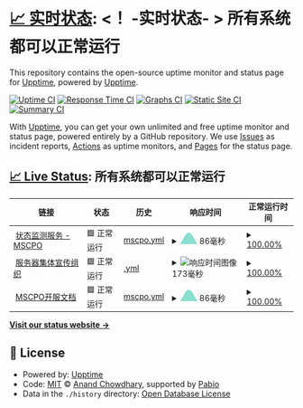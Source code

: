 # [📈 实时状态](https://demo.upptime.js.org): <！ -实时状态- > **所有系统都可以正常运行**

This repository contains the open-source uptime monitor and status page for [Upptime](https://upptime.js.org), powered by [Upptime](https://github.com/upptime/upptime).

[![Uptime CI](https://github.com/MSCPO/Upptime/workflows/Uptime%20CI/badge.svg)](https://github.com/MSCPO/Upptime/actions?query=workflow%3A%22Uptime+CI%22)
[![Response Time CI](https://github.com/MSCPO/Upptime/workflows/Response%20Time%20CI/badge.svg)](https://github.com/MSCPO/Upptime/actions?query=workflow%3A%22Response+Time+CI%22)
[![Graphs CI](https://github.com/MSCPO/Upptime/workflows/Graphs%20CI/badge.svg)](https://github.com/MSCPO/Upptime/actions?query=workflow%3A%22Graphs+CI%22)
[![Static Site CI](https://github.com/MSCPO/Upptime/workflows/Static%20Site%20CI/badge.svg)](https://github.com/MSCPO/Upptime/actions?query=workflow%3A%22Static+Site+CI%22)
[![Summary CI](https://github.com/MSCPO/Upptime/workflows/Summary%20CI/badge.svg)](https://github.com/MSCPO/Upptime/actions?query=workflow%3A%22Summary+CI%22)

With [Upptime](https://upptime.js.org), you can get your own unlimited and free uptime monitor and status page, powered entirely by a GitHub repository. We use [Issues](https://github.com/upptime/upptime/issues) as incident reports, [Actions](https://github.com/MSCPO/Upptime/actions) as uptime monitors, and [Pages](https://demo.upptime.js.org) for the status page.

## [📈 Live Status](https://demo.upptime.js.org): <!--live status--> **所有系统都可以正常运行**

<!--start: status pages-->
<!-- This summary is generated by Upptime (https://github.com/upptime/upptime) -->
<!-- Do not edit this manually, your changes will be overwritten -->
<!-- prettier-ignore -->
| 链接 | 状态 | 历史 | 响应时间 | 正常运行时间 |
| --- | ------ | ------- | ------------- | ------ |
| <img alt="" src="https://icons.duckduckgo.com/ip3/mscpostatus.netlify.app.ico" height="13"> [状态监测服务 - MSCPO](https://mscpostatus.netlify.app/) | 🟩 正常运行 | [mscpo.yml](https://github.com/MSCPO/Upptime/commits/HEAD/history/mscpo.yml) | <details><summary><img alt="响应时间图像" src="./graphs/mscpo/response-time-week.png" height="20"> 86毫秒</summary><br><a href="https://mscpostatus.netlify.app/history/mscpo"><img alt="响应时间 86" src="https://img.shields.io/endpoint?url=https%3A%2F%2Fraw.githubusercontent.com%2FMSCPO%2FUpptime%2FHEAD%2Fapi%2Fmscpo%2Fresponse-time.json"></a><br><a href="https://mscpostatus.netlify.app/history/mscpo"><img alt="24 小时响应时间 86" src="https://img.shields.io/endpoint?url=https%3A%2F%2Fraw.githubusercontent.com%2FMSCPO%2FUpptime%2FHEAD%2Fapi%2Fmscpo%2Fresponse-time-day.json"></a><br><a href="https://mscpostatus.netlify.app/history/mscpo"><img alt="7 天正常运行时间 86" src="https://img.shields.io/endpoint?url=https%3A%2F%2Fraw.githubusercontent.com%2FMSCPO%2FUpptime%2FHEAD%2Fapi%2Fmscpo%2Fresponse-time-week.json"></a><br><a href="https://mscpostatus.netlify.app/history/mscpo"><img alt="30天的正常运行时间 86" src="https://img.shields.io/endpoint?url=https%3A%2F%2Fraw.githubusercontent.com%2FMSCPO%2FUpptime%2FHEAD%2Fapi%2Fmscpo%2Fresponse-time-month.json"></a><br><a href="https://mscpostatus.netlify.app/history/mscpo"><img alt="1年的正常运行时间 86" src="https://img.shields.io/endpoint?url=https%3A%2F%2Fraw.githubusercontent.com%2FMSCPO%2FUpptime%2FHEAD%2Fapi%2Fmscpo%2Fresponse-time-year.json"></a></details> | <details><summary><a href="https://mscpostatus.netlify.app/history/mscpo">100.00%</a></summary><a href="https://mscpostatus.netlify.app/history/mscpo"><img alt="正常运行时间 100.00%" src="https://img.shields.io/endpoint?url=https%3A%2F%2Fraw.githubusercontent.com%2FMSCPO%2FUpptime%2FHEAD%2Fapi%2Fmscpo%2Fuptime.json"></a><br><a href="https://mscpostatus.netlify.app/history/mscpo"><img alt="24 小时正常运行时间 100.00%" src="https://img.shields.io/endpoint?url=https%3A%2F%2Fraw.githubusercontent.com%2FMSCPO%2FUpptime%2FHEAD%2Fapi%2Fmscpo%2Fuptime-day.json"></a><br><a href="https://mscpostatus.netlify.app/history/mscpo"><img alt="7 天正常运行时间 100.00%" src="https://img.shields.io/endpoint?url=https%3A%2F%2Fraw.githubusercontent.com%2FMSCPO%2FUpptime%2FHEAD%2Fapi%2Fmscpo%2Fuptime-week.json"></a><br><a href="https://mscpostatus.netlify.app/history/mscpo"><img alt="30天的正常运行时间 100.00%" src="https://img.shields.io/endpoint?url=https%3A%2F%2Fraw.githubusercontent.com%2FMSCPO%2FUpptime%2FHEAD%2Fapi%2Fmscpo%2Fuptime-month.json"></a><br><a href="https://mscpostatus.netlify.app/history/mscpo"><img alt="1年的正常运行时间 100.00%" src="https://img.shields.io/endpoint?url=https%3A%2F%2Fraw.githubusercontent.com%2FMSCPO%2FUpptime%2FHEAD%2Fapi%2Fmscpo%2Fuptime-year.json"></a></details>
| <img alt="" src="https://icons.duckduckgo.com/ip3/mscpo.netlify.app.ico" height="13"> [服务器集体宣传组织](http://mscpo.netlify.app/) | 🟩 正常运行 | [.yml](https://github.com/MSCPO/Upptime/commits/HEAD/history/.yml) | <details><summary><img alt="响应时间图像" src="./graphs//response-time-week.png" height="20"> 173毫秒</summary><br><a href="https://mscpostatus.netlify.app/history/"><img alt="响应时间 173" src="https://img.shields.io/endpoint?url=https%3A%2F%2Fraw.githubusercontent.com%2FMSCPO%2FUpptime%2FHEAD%2Fapi%2F%2Fresponse-time.json"></a><br><a href="https://mscpostatus.netlify.app/history/"><img alt="24 小时响应时间 173" src="https://img.shields.io/endpoint?url=https%3A%2F%2Fraw.githubusercontent.com%2FMSCPO%2FUpptime%2FHEAD%2Fapi%2F%2Fresponse-time-day.json"></a><br><a href="https://mscpostatus.netlify.app/history/"><img alt="7 天正常运行时间 173" src="https://img.shields.io/endpoint?url=https%3A%2F%2Fraw.githubusercontent.com%2FMSCPO%2FUpptime%2FHEAD%2Fapi%2F%2Fresponse-time-week.json"></a><br><a href="https://mscpostatus.netlify.app/history/"><img alt="30天的正常运行时间 173" src="https://img.shields.io/endpoint?url=https%3A%2F%2Fraw.githubusercontent.com%2FMSCPO%2FUpptime%2FHEAD%2Fapi%2F%2Fresponse-time-month.json"></a><br><a href="https://mscpostatus.netlify.app/history/"><img alt="1年的正常运行时间 173" src="https://img.shields.io/endpoint?url=https%3A%2F%2Fraw.githubusercontent.com%2FMSCPO%2FUpptime%2FHEAD%2Fapi%2F%2Fresponse-time-year.json"></a></details> | <details><summary><a href="https://mscpostatus.netlify.app/history/">100.00%</a></summary><a href="https://mscpostatus.netlify.app/history/"><img alt="正常运行时间 100.00%" src="https://img.shields.io/endpoint?url=https%3A%2F%2Fraw.githubusercontent.com%2FMSCPO%2FUpptime%2FHEAD%2Fapi%2F%2Fuptime.json"></a><br><a href="https://mscpostatus.netlify.app/history/"><img alt="24 小时正常运行时间 100.00%" src="https://img.shields.io/endpoint?url=https%3A%2F%2Fraw.githubusercontent.com%2FMSCPO%2FUpptime%2FHEAD%2Fapi%2F%2Fuptime-day.json"></a><br><a href="https://mscpostatus.netlify.app/history/"><img alt="7 天正常运行时间 100.00%" src="https://img.shields.io/endpoint?url=https%3A%2F%2Fraw.githubusercontent.com%2FMSCPO%2FUpptime%2FHEAD%2Fapi%2F%2Fuptime-week.json"></a><br><a href="https://mscpostatus.netlify.app/history/"><img alt="30天的正常运行时间 100.00%" src="https://img.shields.io/endpoint?url=https%3A%2F%2Fraw.githubusercontent.com%2FMSCPO%2FUpptime%2FHEAD%2Fapi%2F%2Fuptime-month.json"></a><br><a href="https://mscpostatus.netlify.app/history/"><img alt="1年的正常运行时间 100.00%" src="https://img.shields.io/endpoint?url=https%3A%2F%2Fraw.githubusercontent.com%2FMSCPO%2FUpptime%2FHEAD%2Fapi%2F%2Fuptime-year.json"></a></details>
| <img alt="" src="https://icons.duckduckgo.com/ip3/mscpodoc.netlify.app.ico" height="13"> [MSCPO开服文档](https://mscpodoc.netlify.app/) | 🟩 正常运行 | [mscpo.yml](https://github.com/MSCPO/Upptime/commits/HEAD/history/mscpo.yml) | <details><summary><img alt="响应时间图像" src="./graphs/mscpo/response-time-week.png" height="20"> 86毫秒</summary><br><a href="https://mscpostatus.netlify.app/history/mscpo"><img alt="响应时间 86" src="https://img.shields.io/endpoint?url=https%3A%2F%2Fraw.githubusercontent.com%2FMSCPO%2FUpptime%2FHEAD%2Fapi%2Fmscpo%2Fresponse-time.json"></a><br><a href="https://mscpostatus.netlify.app/history/mscpo"><img alt="24 小时响应时间 86" src="https://img.shields.io/endpoint?url=https%3A%2F%2Fraw.githubusercontent.com%2FMSCPO%2FUpptime%2FHEAD%2Fapi%2Fmscpo%2Fresponse-time-day.json"></a><br><a href="https://mscpostatus.netlify.app/history/mscpo"><img alt="7 天正常运行时间 86" src="https://img.shields.io/endpoint?url=https%3A%2F%2Fraw.githubusercontent.com%2FMSCPO%2FUpptime%2FHEAD%2Fapi%2Fmscpo%2Fresponse-time-week.json"></a><br><a href="https://mscpostatus.netlify.app/history/mscpo"><img alt="30天的正常运行时间 86" src="https://img.shields.io/endpoint?url=https%3A%2F%2Fraw.githubusercontent.com%2FMSCPO%2FUpptime%2FHEAD%2Fapi%2Fmscpo%2Fresponse-time-month.json"></a><br><a href="https://mscpostatus.netlify.app/history/mscpo"><img alt="1年的正常运行时间 86" src="https://img.shields.io/endpoint?url=https%3A%2F%2Fraw.githubusercontent.com%2FMSCPO%2FUpptime%2FHEAD%2Fapi%2Fmscpo%2Fresponse-time-year.json"></a></details> | <details><summary><a href="https://mscpostatus.netlify.app/history/mscpo">100.00%</a></summary><a href="https://mscpostatus.netlify.app/history/mscpo"><img alt="正常运行时间 100.00%" src="https://img.shields.io/endpoint?url=https%3A%2F%2Fraw.githubusercontent.com%2FMSCPO%2FUpptime%2FHEAD%2Fapi%2Fmscpo%2Fuptime.json"></a><br><a href="https://mscpostatus.netlify.app/history/mscpo"><img alt="24 小时正常运行时间 100.00%" src="https://img.shields.io/endpoint?url=https%3A%2F%2Fraw.githubusercontent.com%2FMSCPO%2FUpptime%2FHEAD%2Fapi%2Fmscpo%2Fuptime-day.json"></a><br><a href="https://mscpostatus.netlify.app/history/mscpo"><img alt="7 天正常运行时间 100.00%" src="https://img.shields.io/endpoint?url=https%3A%2F%2Fraw.githubusercontent.com%2FMSCPO%2FUpptime%2FHEAD%2Fapi%2Fmscpo%2Fuptime-week.json"></a><br><a href="https://mscpostatus.netlify.app/history/mscpo"><img alt="30天的正常运行时间 100.00%" src="https://img.shields.io/endpoint?url=https%3A%2F%2Fraw.githubusercontent.com%2FMSCPO%2FUpptime%2FHEAD%2Fapi%2Fmscpo%2Fuptime-month.json"></a><br><a href="https://mscpostatus.netlify.app/history/mscpo"><img alt="1年的正常运行时间 100.00%" src="https://img.shields.io/endpoint?url=https%3A%2F%2Fraw.githubusercontent.com%2FMSCPO%2FUpptime%2FHEAD%2Fapi%2Fmscpo%2Fuptime-year.json"></a></details>

<!--end: status pages-->

[**Visit our status website →**](https://demo.upptime.js.org)

## 📄 License

- Powered by: [Upptime](https://github.com/upptime/upptime)
- Code: [MIT](./LICENSE) © [Anand Chowdhary](https://anandchowdhary.com), supported by [Pabio](https://pabio.com)
- Data in the `./history` directory: [Open Database License](https://opendatacommons.org/licenses/odbl/1-0/)
